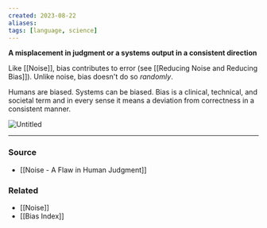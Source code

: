 ```yaml
---
created: 2023-08-22
aliases: 
tags: [language, science]
---
```

**A misplacement in judgment or a systems output in a consistent direction**

Like [[Noise]], bias contributes to error (see [[Reducing Noise and Reducing Bias]]). Unlike noise, bias doesn't do so *randomly*. 

Humans are biased. Systems can be biased. Bias is a clinical, technical, and societal term and in every sense it means a deviation from correctness in a consistent manner.

![Untitled](Untitled%2049.png)

---
### Source
- [[Noise - A Flaw in Human Judgment]]

### Related
- [[Noise]]
- [[Bias Index]]
 
